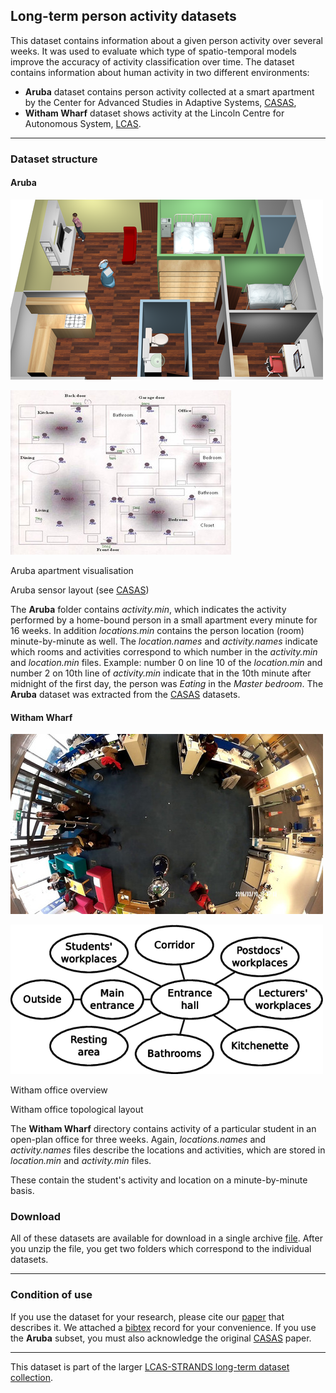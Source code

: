 Long-term person activity datasets
----------------------------------

This dataset contains information about a given person activity over several weeks. It was used to evaluate which type of spatio-temporal models improve the accuracy of activity classification over time. The dataset contains information about human activity in two different environments:

-   **Aruba** dataset contains person activity collected at a smart apartment by the Center for Advanced Studies in Adaptive Systems, [CASAS](http://ailab.wsu.edu/casas/),
-   **Witham Wharf** dataset shows activity at the Lincoln Centre for Autonomous System, [LCAS](http://robots.lincoln.ac.uk/).

* * * * *

### Dataset structure

#### Aruba

![](images/person_activity/aruba-flat.png)

![](images/person_activity/aruba-scheme.jpg)

Aruba apartment visualisation

Aruba sensor layout (see [CASAS](http://ailab.wsu.edu/casas/))

The **Aruba** folder contains *activity.min*, which indicates the activity performed by a home-bound person in a small apartment every minute for 16 weeks. In addition *locations.min* contains the person location (room) minute-by-minute as well. The *location.names* and *activity.names* indicate which rooms and activities correspond to which number in the *activity.min* and *location.min* files. Example: number 0 on line 10 of the *location.min* and number 2 on 10th line of *activity.min* indicate that in the 10th minute after midnight of the first day, the person was *Eating* in the *Master bedroom*. The **Aruba** dataset was extracted from the [CASAS](http://ailab.wsu.edu/casas/) datasets.

#### Witham Wharf

![](images/person_activity/witham-cam.jpg)

![](images/person_activity/witham-topo.png)

Witham office overview

Witham office topological layout

The **Witham Wharf** directory contains activity of a particular student in an open-plan office for three weeks. Again, *locations.names* and *activity.names* files describe the locations and activities, which are stored in *location.min* and *activity.min* files.

These contain the student's activity and location on a minute-by-minute basis.

### Download

All of these datasets are available for download in a single archive [file](https://lcas.lincoln.ac.uk/owncloud/shared/datasets/activity/activity.zip). After you unzip the file, you get two folders which correspond to the individual datasets.

* * * * *

### Condition of use

If you use the dataset for your research, please cite our [paper](https://lcas.lincoln.ac.uk/owncloud/shared/datasets/activity/paper.pdf) that describes it. We attached a [bibtex](https://lcas.lincoln.ac.uk/owncloud/shared/datasets/activity/paper.bib) record for your convenience. If you use the **Aruba** subset, you must also acknowledge the original [CASAS](https://lcas.lincoln.ac.uk/owncloud/shared/datasets/presence/aruba.bib) paper.

* * * * *

This dataset is part of the larger [LCAS-STRANDS long-term dataset collection](https://lcas.lincoln.ac.uk/owncloud/shared/datasets/index.html).
